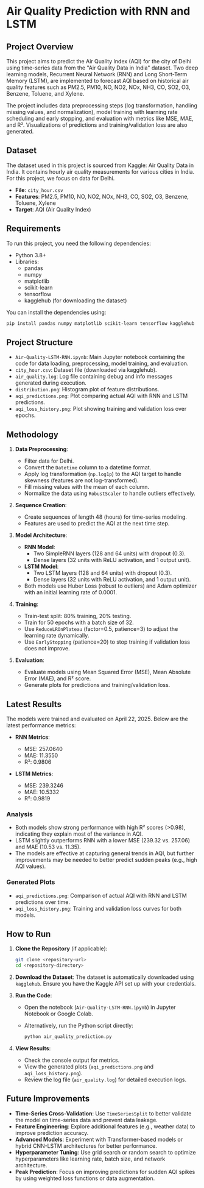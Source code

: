 # Air Quality Prediction with RNN and LSTM

## Project Overview

This project aims to predict the Air Quality Index (AQI) for the city of Delhi using time-series data from the "Air Quality Data in India" dataset. Two deep learning models, Recurrent Neural Network (RNN) and Long Short-Term Memory (LSTM), are implemented to forecast AQI based on historical air quality features such as PM2.5, PM10, NO, NO2, NOx, NH3, CO, SO2, O3, Benzene, Toluene, and Xylene.

The project includes data preprocessing steps (log transformation, handling missing values, and normalization), model training with learning rate scheduling and early stopping, and evaluation with metrics like MSE, MAE, and R². Visualizations of predictions and training/validation loss are also generated.

## Dataset

The dataset used in this project is sourced from Kaggle: Air Quality Data in India. It contains hourly air quality measurements for various cities in India. For this project, we focus on data for Delhi.

- **File**: `city_hour.csv`
- **Features**: PM2.5, PM10, NO, NO2, NOx, NH3, CO, SO2, O3, Benzene, Toluene, Xylene
- **Target**: AQI (Air Quality Index)

## Requirements

To run this project, you need the following dependencies:

- Python 3.8+
- Libraries:
  - pandas
  - numpy
  - matplotlib
  - scikit-learn
  - tensorflow
  - kagglehub (for downloading the dataset)

You can install the dependencies using:

```bash
pip install pandas numpy matplotlib scikit-learn tensorflow kagglehub
```

## Project Structure

- `Air-Quality-LSTM-RNN.ipynb`: Main Jupyter notebook containing the code for data loading, preprocessing, model training, and evaluation.
- `city_hour.csv`: Dataset file (downloaded via kagglehub).
- `air_quality.log`: Log file containing debug and info messages generated during execution.
- `distribution.png`: Histogram plot of feature distributions.
- `aqi_predictions.png`: Plot comparing actual AQI with RNN and LSTM predictions.
- `aqi_loss_history.png`: Plot showing training and validation loss over epochs.

## Methodology

1. **Data Preprocessing**:

   - Filter data for Delhi.
   - Convert the `Datetime` column to a datetime format.
   - Apply log transformation (`np.log1p`) to the AQI target to handle skewness (features are not log-transformed).
   - Fill missing values with the mean of each column.
   - Normalize the data using `RobustScaler` to handle outliers effectively.

2. **Sequence Creation**:

   - Create sequences of length 48 (hours) for time-series modeling.
   - Features are used to predict the AQI at the next time step.

3. **Model Architecture**:

   - **RNN Model**:
     - Two SimpleRNN layers (128 and 64 units) with dropout (0.3).
     - Dense layers (32 units with ReLU activation, and 1 output unit).
   - **LSTM Model**:
     - Two LSTM layers (128 and 64 units) with dropout (0.3).
     - Dense layers (32 units with ReLU activation, and 1 output unit).
   - Both models use Huber Loss (robust to outliers) and Adam optimizer with an initial learning rate of 0.0001.

4. **Training**:

   - Train-test split: 80% training, 20% testing.
   - Train for 50 epochs with a batch size of 32.
   - Use `ReduceLROnPlateau` (factor=0.5, patience=3) to adjust the learning rate dynamically.
   - Use `EarlyStopping` (patience=20) to stop training if validation loss does not improve.

5. **Evaluation**:

   - Evaluate models using Mean Squared Error (MSE), Mean Absolute Error (MAE), and R² score.
   - Generate plots for predictions and training/validation loss.

## Latest Results

The models were trained and evaluated on April 22, 2025. Below are the latest performance metrics:

- **RNN Metrics**:

  - MSE: 257.0640
  - MAE: 11.3550
  - R²: 0.9806

- **LSTM Metrics**:

  - MSE: 239.3246
  - MAE: 10.5332
  - R²: 0.9819

### Analysis

- Both models show strong performance with high R² scores (&gt;0.98), indicating they explain most of the variance in AQI.
- LSTM slightly outperforms RNN with a lower MSE (239.32 vs. 257.06) and MAE (10.53 vs. 11.35).
- The models are effective at capturing general trends in AQI, but further improvements may be needed to better predict sudden peaks (e.g., high AQI values).

### Generated Plots

- `aqi_predictions.png`: Comparison of actual AQI with RNN and LSTM predictions over time.
- `aqi_loss_history.png`: Training and validation loss curves for both models.

## How to Run

1. **Clone the Repository** (if applicable):

   ```bash
   git clone <repository-url>
   cd <repository-directory>
   ```

2. **Download the Dataset**: The dataset is automatically downloaded using `kagglehub`. Ensure you have the Kaggle API set up with your credentials.

3. **Run the Code**:

   - Open the notebook (`Air-Quality-LSTM-RNN.ipynb`) in Jupyter Notebook or Google Colab.
   - Alternatively, run the Python script directly:

     ```bash
     python air_quality_prediction.py
     ```

4. **View Results**:

   - Check the console output for metrics.
   - View the generated plots (`aqi_predictions.png` and `aqi_loss_history.png`).
   - Review the log file (`air_quality.log`) for detailed execution logs.

## Future Improvements

- **Time-Series Cross-Validation**: Use `TimeSeriesSplit` to better validate the model on time-series data and prevent data leakage.
- **Feature Engineering**: Explore additional features (e.g., weather data) to improve prediction accuracy.
- **Advanced Models**: Experiment with Transformer-based models or hybrid CNN-LSTM architectures for better performance.
- **Hyperparameter Tuning**: Use grid search or random search to optimize hyperparameters like learning rate, batch size, and network architecture.
- **Peak Prediction**: Focus on improving predictions for sudden AQI spikes by using weighted loss functions or data augmentation.
